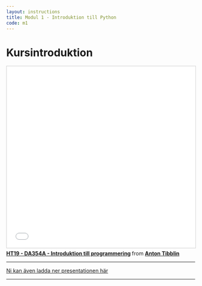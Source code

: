 ```yaml
---
layout: instructions
title: Modul 1 - Introduktion till Python
code: m1
---
```


# Kursintroduktion

<iframe src="//www.slideshare.net/slideshow/embed_code/key/2NkpXRjwWjzDs4" width="595" height="485" frameborder="0" marginwidth="0" marginheight="0" scrolling="no" style="border:1px solid #CCC; border-width:1px; margin-bottom:5px; max-width: 100%;" allowfullscreen> </iframe> <div style="margin-bottom:5px"> <strong> <a href="//www.slideshare.net/AntonTibblin/ht19-da354a-introduktion-till-programmering" title="HT19 - DA354A - Introduktion till programmering" target="_blank">HT19 - DA354A - Introduktion till programmering</a> </strong> from <strong><a href="https://www.slideshare.net/AntonTibblin" target="_blank">Anton Tibblin</a></strong> </div>

---

[Ni kan även ladda ner presentationen här](/assets/pdf/Introduktion-till-programmering.pdf)

---
